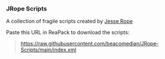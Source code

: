 ### JRope Scripts

A collection of fragile scripts created by [Jesse Rope](http://www.jesserope.com)

Paste this URL in ReaPack to download the scripts:

> https://raw.githubusercontent.com/beacomedian/JRope-Scripts/main/index.xml
